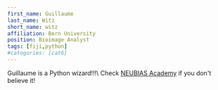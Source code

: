 ```yaml
---
first_name: Guillaume
last_name: Witz
short_name: witz
affiliation: Bern University
position: Bioimage Analyst
tags: [fiji,python]
#categories: [cat6]
---
```


Guillaume is a Python wizard!!!\\
Check [NEUBIAS Academy](https://www.youtube.com/c/NEUBIAS/videos) if you don't believe it!
